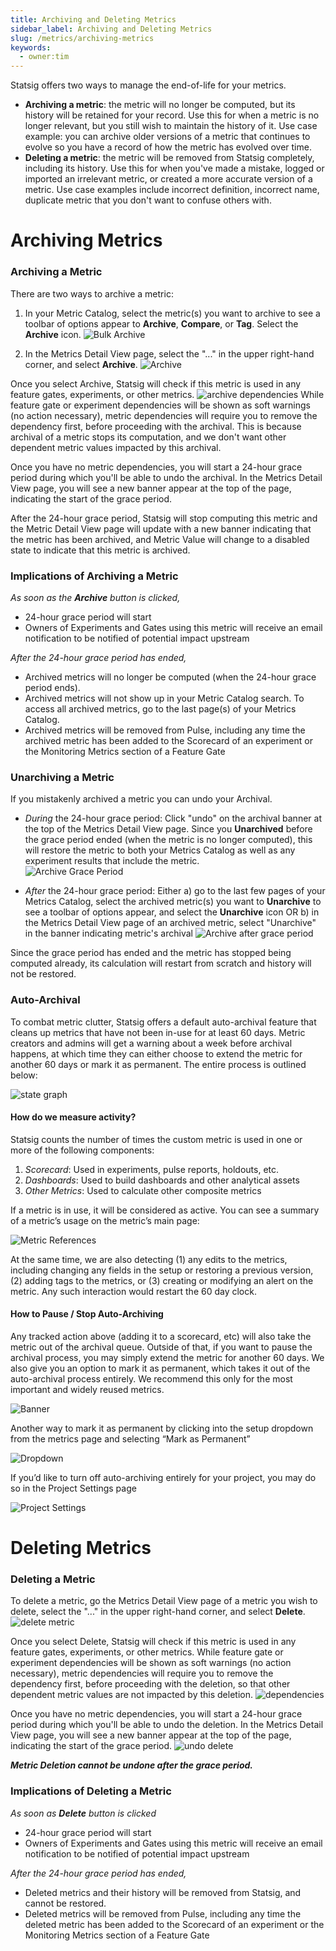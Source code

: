 ```yaml
---
title: Archiving and Deleting Metrics
sidebar_label: Archiving and Deleting Metrics
slug: /metrics/archiving-metrics
keywords:
  - owner:tim
---
```


Statsig offers two ways to manage the end-of-life for your metrics. 
- **Archiving a metric**: the metric will no longer be computed, but its history will be retained for your record. Use this for when a metric is no longer relevant, but you still wish to maintain the history of it. Use case example: you can archive older versions of a metric that continues to evolve so you have a record of how the metric has evolved over time.
- **Deleting a metric**: the metric will be removed from Statsig completely, including its history. Use this for when you've made a mistake, logged or imported an irrelevant metric, or created a more accurate version of a metric. Use case examples include incorrect definition, incorrect name, duplicate metric that you don't want to confuse others with. 

# Archiving Metrics 

### Archiving a Metric 
There are two ways to archive a metric: 
1) In your Metric Catalog, select the metric(s) you want to archive to see a toolbar of options appear to **Archive**, **Compare**, or **Tag**. Select the **Archive** icon.
![Bulk Archive](https://user-images.githubusercontent.com/120431069/215638876-3c2ae682-8db8-4dc7-9c14-3b4d7185f57e.png)

2) In the Metrics Detail View page, select the "..." in the upper right-hand corner, and select **Archive**. 
![Archive](https://user-images.githubusercontent.com/120431069/215639240-321b4e3f-d9c7-4f7d-ab77-9e18ba1c5867.png)

Once you select Archive, Statsig will check if this metric is used in any feature gates, experiments, or other metrics. 
![archive dependencies](https://user-images.githubusercontent.com/120431069/215640348-b210eb9e-5475-4853-869f-7a9f66375f0a.png)
While feature gate or experiment dependencies will be shown as soft warnings (no action necessary), metric dependencies will require you to remove the dependency first, before proceeding with the archival. This is because archival of a metric stops its computation, and we don't want other dependent metric values impacted by this archival.

Once you have no metric dependencies, you will start a 24-hour grace period during which you'll be able to undo the archival. In the Metrics Detail View page, you will see a new banner appear at the top of the page, indicating the start of the grace period. 

After the 24-hour grace period, Statsig will stop computing this metric and the Metric Detail View page will update with a new banner indicating that the metric has been archived, and Metric Value will change to a disabled state to indicate that this metric is archived.

### Implications of Archiving a Metric 
_As soon as the **Archive** button is clicked,_
- 24-hour grace period will start
- Owners of Experiments and Gates using this metric will receive an email notification to be notified of potential impact upstream

_After the 24-hour grace period has ended,_
- Archived metrics will no longer be computed (when the 24-hour grace period ends). 
- Archived metrics will not show up in your Metric Catalog search. To access all archived metrics, go to the last page(s) of your Metrics Catalog. 
- Archived metrics will be removed from Pulse, including any time the archived metric has been added to the Scorecard of an experiment or the Monitoring Metrics section of a Feature Gate 

### Unarchiving a Metric
If you mistakenly archived a metric you can undo your Archival. 
- _During_ the 24-hour grace period: Click "undo" on the archival banner at the top of the Metrics Detail View page. Since you **Unarchived** before the grace period ended (when the metric is no longer computed), this will restore the  metric to both your Metrics Catalog as well as any experiment results that include the metric.  
![Archive Grace Period](https://user-images.githubusercontent.com/120431069/215640435-412375f7-398b-4bef-9495-cc20d1805769.png)

- _After_ the 24-hour grace period: Either a) go to the last few pages of your Metrics Catalog, select the archived metric(s) you want to **Unarchive** to see a toolbar of options appear, and select the **Unarchive** icon OR b) in the Metrics Detail View page of an archived metric, select "Unarchive" in the banner indicating metric's archival
![Archive after grace period](https://user-images.githubusercontent.com/120431069/215640543-7cb05d46-e61d-4cf4-a07c-eb76c9f50e36.png)

Since the grace period has ended and the metric has stopped being computed already, its calculation will restart from scratch and history will not be restored. 

### Auto-Archival

To combat metric clutter, Statsig offers a default auto-archival feature that cleans up metrics that have not been in-use for at least 60 days. Metric creators and admins will get a warning about a week before archival happens, at which time they can either choose to extend the metric for another 60 days or mark it as permanent. The entire process is outlined below:

![state graph](https://github.com/statsig-io/docs/assets/132317445/c7912507-636f-4f33-9555-70180dfd205e)

#### How do we measure activity?

Statsig counts the number of times the custom metric is used in one or more of the following components:
1. *Scorecard*: Used in experiments, pulse reports, holdouts, etc.
2. *Dashboards*: Used to build dashboards and other analytical assets
3. *Other Metrics*: Used to calculate other composite metrics

If a metric is in use, it will be considered as active. You can see a summary of a metric’s usage on the metric’s main page:

![Metric References](https://github.com/statsig-io/docs/assets/132317445/6f7eb3db-399a-45c8-be19-794e89dd349d)

At the same time, we are also detecting (1) any edits to the metrics, including changing any fields in the setup or restoring a previous version, (2) adding tags to the metrics, or (3) creating or modifying an alert on the metric. Any such interaction would restart the 60 day clock.

#### How to Pause / Stop Auto-Archiving

Any tracked action above (adding it to a scorecard, etc) will also take the metric out of the archival queue. Outside of that, if you want to pause the archival process, you may simply extend the metric for another 60 days. We also give you an option to mark it as permanent, which takes it out of the auto-archival process entirely. We recommend this only for the most important and widely reused metrics.

![Banner](https://github.com/statsig-io/docs/assets/132317445/d7378d7b-a588-496b-ae35-24f38c6d5b6a)


Another way to mark it as permanent by clicking into the setup dropdown from the metrics page and selecting “Mark as Permanent”

![Dropdown](https://github.com/statsig-io/docs/assets/132317445/2a570a92-76d6-41b3-aea5-ebdd53469856)

If you’d like to turn off auto-archiving entirely for your project, you may do so in the Project Settings page

![Project Settings](https://github.com/statsig-io/docs/assets/132317445/74cd5575-e1bb-4f69-87f9-1feece5eb73f)


# Deleting Metrics 

### Deleting a Metric 
To delete a metric, go the Metrics Detail View page of a metric you wish to delete, select the "..." in the upper right-hand corner, and select **Delete**. 
![delete metric](https://user-images.githubusercontent.com/120431069/215641202-82f23bac-f620-4d4a-8c32-fe64a4ffc06c.png)

Once you select Delete, Statsig will check if this metric is used in any feature gates, experiments, or other metrics. While feature gate or experiment dependencies will be shown as soft warnings (no action necessary), metric dependencies will require you to remove the dependency first, before proceeding with the deletion, so that other dependent metric values are not impacted by this deletion.
![dependencies](https://user-images.githubusercontent.com/120431069/215641295-55c8dc10-7199-4505-ba0e-d02299fb371a.png)


Once you have no metric dependencies, you will start a 24-hour grace period during which you'll be able to undo the deletion. In the Metrics Detail View page, you will see a new banner appear at the top of the page, indicating the start of the grace period. 
![undo delete](https://user-images.githubusercontent.com/120431069/215641634-1c70e688-0fe9-4cac-80bb-d3faeedcc0ed.png)


_**Metric Deletion cannot be undone after the grace period.**_


### Implications of Deleting a Metric
_As soon as **Delete** button is clicked_
- 24-hour grace period will start
- Owners of Experiments and Gates using this metric will receive an email notification to be notified of potential impact upstream

_After the 24-hour grace period has ended,_
- Deleted metrics and their history will be removed from Statsig, and cannot be restored. 
- Deleted metrics will be removed from Pulse, including any time the deleted metric has been added to the Scorecard of an experiment or the Monitoring Metrics section of a Feature Gate 



